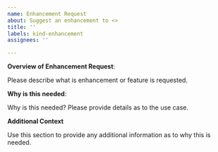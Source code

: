 ```yaml
---
name: Enhancement Request
about: Suggest an enhancement to <>
title: ''
labels: kind-enhancement
assignees: ''

---
```


<!-- Please only use this template for submitting enhancement requests -->

**Overview of Enhancement Request**:

Please describe what is enhancement or feature is requested. 

**Why is this needed**:

Why is this needed? Please provide details as to the use case.

**Additional Context**

Use this section to provide any additional information as to why this is needed. 
